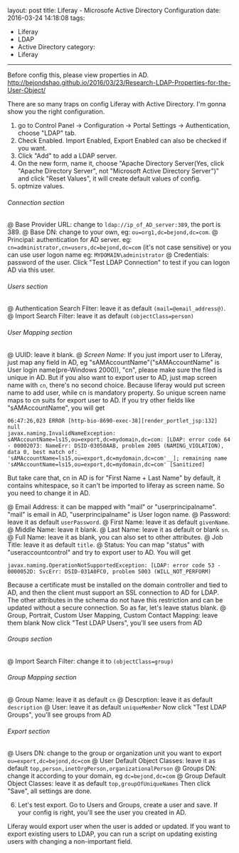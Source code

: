 layout: post
title: Liferay - Microsofe Active Directory Configuration
date: 2016-03-24 14:18:08
tags:
- Liferay
- LDAP
- Active Directory
category:
- Liferay
---
Before config this, please view properties in AD. http://bejondshao.github.io/2016/03/23/Research-LDAP-Properties-for-the-User-Object/

There are so many traps on config Liferay with Active Directory. I'm gonna show you the right configuration.

1. go to Control Panel -> Configuration -> Portal Settings -> Authentication, choose "LDAP" tab.
2. Check Enabled. Import Enabled, Export Enabled can also be checked if you want.
3. Click "Add" to add a LDAP server.
4. On the new form, name it, choose "Apache Directory Server(Yes, click "Apache Directory Server", not "Microsoft Active Directory Server")" and click "Reset Values", it will create default values of config.
5. optmize values.
###### Connection section
@ Base Provider URL: change to `ldap://ip_of_AD_server:389`, the port is 389.
@ Base DN: change to your own, eg: `ou=org1,dc=bejond,dc=com`.
@ Principal: authentication for AD server.
eg: `cn=administrator,cn=users,dc=bejond,dc=com` (it's not case sensitive)
or you can use user logon name eg:
`MYDOMAIN\administrator`
@ Credentials: password of the user.
Click "Test LDAP Connection" to test if you can logon AD via this user.
###### Users section
@ Authentication Search Filter: leave it as default `(mail=@email_address@)`.
@ Import Search Filter: leave it as default `(objectClass=person)`
###### User Mapping section
@ UUID: leave it blank.
@ *Screen Name*: If you just import user to Liferay, just map any field in AD, eg "sAMAccountName"("sAMAccountName" is User login name(pre-Windows 2000)), "cn", please make sure the filed is unique in AD. But if you also want to export user to AD, just map screen name with `cn`, there's no second choice. Because liferay would put screen name to add user, while cn is mandatory property. So unique screen name maps to cn suits for export user to AD. If you try other fields like "sAMAccountName", you will get
```
06:47:26,023 ERROR [http-bio-8690-exec-38][render_portlet_jsp:132] null
javax.naming.InvalidNameException: sAMAccountName=ls15,ou=export,dc=mydomain,dc=com: [LDAP: error code 64 - 00002073: NameErr: DSID-03050AAB, problem 2005 (NAMING_VIOLATION), data 0, best match of:_	'sAMAccountName=ls15,ou=export,dc=mydomain,dc=com'__]; remaining name 'sAMAccountName=ls15,ou=export,dc=mydomain,dc=com' [Sanitized]
```
But take care that, cn in AD is for "First Name + Last Name" by default, it contains whitespace, so it can't be imported to liferay as screen name. So you need to change it in AD.

@ Email Address: it can be mapped with "mail" or "userprincipalname". "mail" is email in AD, "userprincipalname" is User logon name.
@ Password: leave it as default `userPassword`.
@ First Name: leave it as default `givenName`.
@ Middle Name: leave it blank.
@ Last Name: leave it as default or blank `sn`.
@ Full Name: leave it as blank, you can also set to other attributes.
@ Job Title: leave it as default `title`.
@ Status: You can map "status" with "useraccountcontrol" and try to export user to AD. You will get
```
javax.naming.OperationNotSupportedException: [LDAP: error code 53 - 0000052D: SvcErr: DSID-031A0FC0, problem 5003 (WILL_NOT_PERFORM)
```
Because a certificate must be installed on the domain controller and tied to AD, and then the client must support an SSL connection to AD for LDAP. The other attributes in the schema do not have this restriction and can be updated without a secure connection.
So as far, let's leave status blank.
@ Group, Portrait, Custom User Mapping, Custom Contact Mapping: leave them blank
Now click "Test LDAP Users", you'll see users from AD
###### Groups section
@ Import Search Filter: change it to `(objectClass=group)`
###### Group Mapping section
@ Group Name: leave it as default `cn`
@ Descrption: leave it as default `description`
@ User: leave it as default `uniqueMember`
Now click "Test LDAP Groups", you'll see groups from AD
###### Export section
@ Users DN: change to the group or organization unit you want to export `ou=export,dc=bejond,dc=com`
@ User Default Object Classes: leave it as default `top,person,inetOrgPerson,organizationalPerson`
@ Groups DN: change it according to your domain, eg `dc=bejond,dc=com`
@ Group Default Object Classes: leave it as default `top,groupOfUniqueNames`
Then click "Save", all settings are done.

6. Let's test export. Go to Users and Groups, create a user and save. If your config is right, you'll see the user you created in AD.

Liferay would export user when the user is added or updated. If you want to export existing users to LDAP, you can run a script on updating existing users with changing a non-important field.